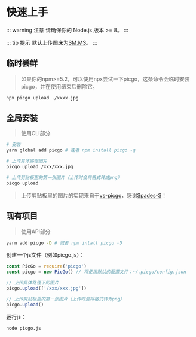 # 快速上手

::: warning 注意
请确保你的 Node.js 版本 >= 8。
:::

::: tip 提示
默认上传图床为[SM.MS](https://sm.ms/)。
:::

## 临时尝鲜

> 如果你的npm>=5.2，可以使用npx尝试一下picgo，这条命令会临时安装picgo，并在使用结束后删除它。

```bash
npx picgo upload ./xxxx.jpg
```

## 全局安装

> 使用CLI部分

```bash
# 安装
yarn global add picgo # 或者 npm install picgo -g

# 上传具体路径图片
picgo upload /xxx/xxx.jpg

# 上传剪贴板里的第一张图片（上传时会将格式转成png）
picgo upload
```

> 上传剪贴板里的图片的实现来自于[vs-picgo](https://github.com/Spades-S/vs-picgo)，感谢[Spades-S](https://github.com/Spades-S)！

## 现有项目

> 使用API部分

```bash
yarn add picgo -D # 或者 npm intall picgo -D
```
创建一个js文件（例如picgo.js）：
```js
const PicGo = require('picgo')
const picgo = new PicGo() // 将使用默认的配置文件：~/.picgo/config.json

// 上传具体路径下的图片
picgo.upload(['/xxx/xxx.jpg'])

// 上传剪贴板里的第一张图片（上传时会将格式转为png）
picgo.upload()
```
运行js：

```sh
node picgo.js
```
